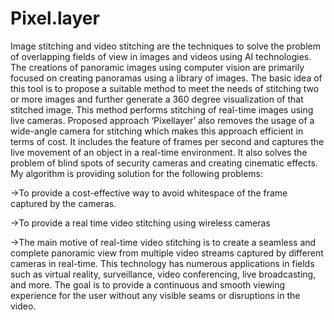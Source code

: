 # Pixel.layer

Image stitching and video stitching are the techniques to solve the problem of overlapping fields of view in images and videos using AI technologies. The creations of panoramic images using computer vision are primarily focused on creating panoramas using a library of images. The basic idea of this tool is to propose a suitable method to meet the needs of stitching two or more images and further generate a 360 degree visualization of that stitched image. This method performs stitching of real-time images using live cameras. Proposed approach ‘Pixellayer’ also removes the usage of a wide-angle camera for stitching which makes this approach efficient in terms of cost. It includes the feature of frames per second and captures the live movement of an object in a real-time environment. It also solves the problem of blind spots of security cameras and creating cinematic effects. My algorithm is providing solution for the following problems:

->To provide a cost-effective way to avoid whitespace of the frame captured by the cameras.

->To provide a real time video stitching using wireless cameras

->The main motive of real-time video stitching is to create a seamless and complete panoramic view from multiple video streams captured by different cameras in real-time. This technology has numerous applications in fields such as virtual reality, surveillance, video conferencing, live broadcasting, and more. The goal is to provide a continuous and smooth viewing experience for the user without any visible seams or disruptions in the video.
